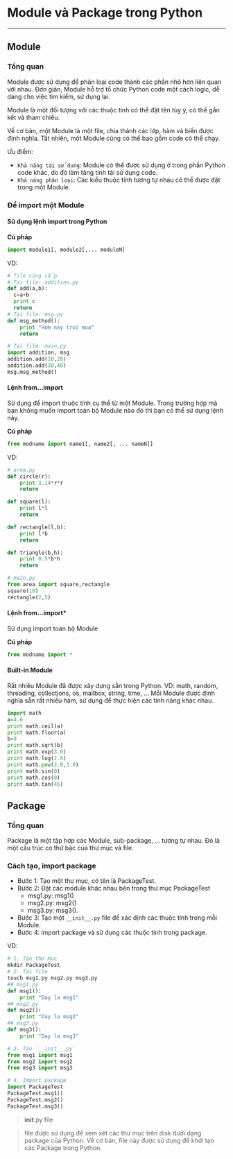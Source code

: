 # Module và Package trong Python
---
## Module
### Tổng quan
Module được sử dụng để phân loại code thành các phần nhỏ hơn liên quan với nhau. Đơn giản, Module hỗ trợ tổ chức Python code một cách logic, dễ dang cho việc tìm kiếm, sử dụng lại.

Module là một đối tượng với các thuộc tính có thể đặt tên tùy ý, có thể gắn kết và tham chiếu.

Về cơ bản, một Module là một file, chia thành các lớp, hàm và biến được định nghĩa. Tất nhiên, một Module cũng có thể bao gồm code có thể chạy.

Ưu điểm:
- `Khả năng tái sử dụng`: Module có thể được sử dụng ở trong phần Python code khác, do đó làm tăng tính tái sử dụng code.
- `Khả năng phân loại`: Các kiểu thuộc tính tương tự nhau có thể được đặt trong một Module.

### Để import một Module
#### Sử dụng lệnh import trong Python
__Cú pháp__  
```python
import module1[, module2[,... moduleN]
```
VD:
```python
# file cùng cấp
# Tại file: addition.py
def add(a,b):
  c=a+b
  print c
  return
# Tại file: msg.py
def msg_method():
    print "Hom nay troi mua"
    return

# Tại file: main.py
import addition, msg
addition.add(10,20)
addition.add(30,40)
msg.msg_method()

```

#### Lệnh from…import
Sử dụng để import thuộc tính cụ thể từ một Module. Trong trường hợp mà bạn không muốn import toàn bộ Module nào đó thì bạn có thể sử dụng lệnh này.

__Cú pháp__
```python
from modname import name1[, name2[, ... nameN]]
```

VD:
```python
# area.py
def circle(r):
    print 3.14*r*r
    return

def square(l):
    print l*l
    return

def rectangle(l,b):
    print l*b
    return

def triangle(b,h):
    print 0.5*b*h
    return

# main.py
from area import square,rectangle
square(10)
rectangle(2,5)
```

#### Lệnh from…import*
Sử dụng import toàn bộ Module

__Cú pháp__
```python
from modname import *
```

#### Built-in Module
Rất nhiêu Module đã được xây dựng sẵn trong Python. VD: math, random, threading, collections, os, mailbox, string, time, … Mỗi Module được định nghĩa sẵn rất nhiều hàm, sử dụng để thực hiện các tính năng khác nhau.

```python
import math
a=4.6
print math.ceil(a)
print math.floor(a)
b=9
print math.sqrt(b)
print math.exp(3.0)
print math.log(2.0)
print math.pow(2.0,3.0)
print math.sin(0)
print math.cos(0)
print math.tan(45)
```

## Package
### Tổng quan
Package là một tập hợp các Module, sub-package, … tương tự nhau. Đó là một cấu trúc có thứ bậc của thư mục và file.

### Cách tạo, import package
- Bước 1: Tạo một thư mục, có tên là PackageTest.
- Bước 2: Đặt các module khác nhau bên trong thư mục PackageTest
  - msg1.py: msg1()
  - msg2.py: msg2()
  - msg3.py: msg3().
- Bước 3: Tạo một `__init__.py` file để xác định các thuộc tính trong mỗi Module.
- Bước 4: import package và sử dụng các thuộc tính trong package.

VD:
```python
# 1. Tạo thư mục
mkdir PackageTest
# 2. Tại file
touch msg1.py msg2.py msg3.py
## msg1.py
def msg1():
    print "Day la msg1"
## msg2.py
def msg2():
    print "Day la msg2"
## msg3.py
def msg3():
    print "Day la msg3"

# 3. Tạo `__init__.py`
from msg1 import msg1
from msg2 import msg2
from msg3 import msg3

# 4. Import package
import PackageTest
PackageTest.msg1()
PackageTest.msg2()
PackageTest.msg3()
```

> __init__.py file 

> file được sử dụng để xem xét các thư mục trên disk dưới dạng package của Python. Về cơ bản, file này được sử dụng để khởi tạo các Package trong Python.
